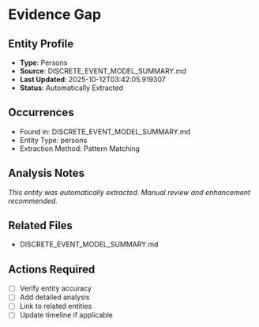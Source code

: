 # Evidence Gap

## Entity Profile
- **Type**: Persons
- **Source**: DISCRETE_EVENT_MODEL_SUMMARY.md
- **Last Updated**: 2025-10-12T03:42:05.919307
- **Status**: Automatically Extracted

## Occurrences
- Found in: DISCRETE_EVENT_MODEL_SUMMARY.md
- Entity Type: persons
- Extraction Method: Pattern Matching

## Analysis Notes
*This entity was automatically extracted. Manual review and enhancement recommended.*

## Related Files
- DISCRETE_EVENT_MODEL_SUMMARY.md

## Actions Required
- [ ] Verify entity accuracy
- [ ] Add detailed analysis
- [ ] Link to related entities
- [ ] Update timeline if applicable
